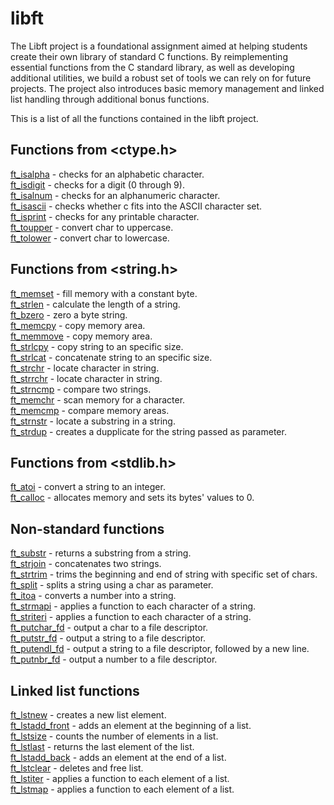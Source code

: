 # libft

The Libft project is a foundational assignment aimed at helping students create their own library of standard C functions. By reimplementing essential functions from the C standard library, as well as developing additional utilities, we build a robust set of tools we can rely on for future projects. The project also introduces basic memory management and linked list handling through additional bonus functions.

This is a list of all the functions contained in the libft project.

## Functions from <ctype.h>

[ft_isalpha](ft_isalpha.c) - checks for an alphabetic character.  
[ft_isdigit](ft_isdigit.c) - checks for a digit (0 through 9).  
[ft_isalnum](ft_isalnum.c) - checks for an alphanumeric character.  
[ft_isascii](ft_isascii.c) - checks whether c fits into the ASCII character set.  
[ft_isprint](ft_isprint.c) - checks for any printable character.  
[ft_toupper](ft_toupper.c) - convert char to uppercase.  
[ft_tolower](ft_tolower.c) - convert char to lowercase.  

## Functions from <string.h>

[ft_memset](ft_memset.c) - fill memory with a constant byte.  
[ft_strlen](ft_strlen.c) - calculate the length of a string.  
[ft_bzero](ft_bzero.c) - zero a byte string.  
[ft_memcpy](ft_memcpy.c) - copy memory area.  
[ft_memmove](ft_memmove.c) - copy memory area.  
[ft_strlcpy](ft_strlcpy.c) - copy string to an specific size.  
[ft_strlcat](ft_strlcat.c) - concatenate string to an specific size.  
[ft_strchr](ft_strchr.c) - locate character in string.  
[ft_strrchr](ft_strrchr.c) - locate character in string.  
[ft_strncmp](ft_strncmp.c) - compare two strings.  
[ft_memchr](ft_memchr.c) - scan memory for a character.  
[ft_memcmp](ft_memcmp.c) - compare memory areas.  
[ft_strnstr](ft_strnstr.c) - locate a substring in a string.  
[ft_strdup](ft_strdup.c) - creates a dupplicate for the string passed as parameter.  

## Functions from <stdlib.h>

[ft_atoi](ft_atoi.c) - convert a string to an integer.  
[ft_calloc](ft_calloc.c) - allocates memory and sets its bytes' values to 0.  

## Non-standard functions

[ft_substr](ft_substr.c) - returns a substring from a string.  
[ft_strjoin](ft_strjoin.c) - concatenates two strings.  
[ft_strtrim](ft_strtrim.c) - trims the beginning and end of string with specific set of chars.  
[ft_split](ft_split.c) - splits a string using a char as parameter.  
[ft_itoa](ft_itoa.c) - converts a number into a string.  
[ft_strmapi](ft_strmapi.c) - applies a function to each character of a string.  
[ft_striteri](ft_striteri.c) - applies a function to each character of a string.  
[ft_putchar_fd](ft_putchar_fd.c) - output a char to a file descriptor.  
[ft_putstr_fd](ft_putstr_fd.c) - output a string to a file descriptor.  
[ft_putendl_fd](ft_putendl_fd.c) - output a string to a file descriptor, followed by a new line.  
[ft_putnbr_fd](ft_putnbr_fd.c) - output a number to a file descriptor.  

## Linked list functions

[ft_lstnew](ft_lstnew_bonus.c) - creates a new list element.  
[ft_lstadd_front](ft_lstadd_front_bonus.c) - adds an element at the beginning of a list.  
[ft_lstsize](ft_lstsize_bonus.c) - counts the number of elements in a list.  
[ft_lstlast](ft_lstlast_bonus.c) - returns the last element of the list.  
[ft_lstadd_back](ft_lstadd_back_bonus.c) - adds an element at the end of a list.  
[ft_lstclear](ft_lstclear_bonus.c) - deletes and free list.  
[ft_lstiter](ft_lstiter_bonus.c) - applies a function to each element of a list.  
[ft_lstmap](ft_lstmap_bonus.c) - applies a function to each element of a list.  
